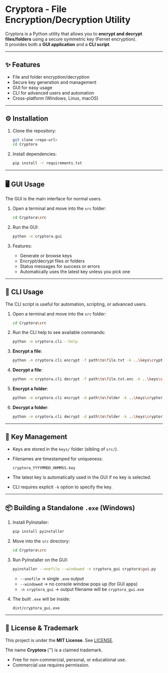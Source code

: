 # Cryptora - File Encryption/Decryption Utility

Cryptora is a Python utility that allows you to **encrypt and decrypt files/folders** using a secure symmetric key (Fernet encryption).  
It provides both a **GUI application** and a **CLI script**.

---

## ✨ Features
- File and folder encryption/decryption  
- Secure key generation and management  
- GUI for easy usage  
- CLI for advanced users and automation  
- Cross-platform (Windows, Linux, macOS)  

---

## ⚙️ Installation
1. Clone the repository:
   ```bash
   git clone <repo-url>
   cd Cryptora
   ```

2. Install dependencies:

   ```bash
   pip install -r requirements.txt
   ```

---

## 🖥️ GUI Usage

The GUI is the main interface for normal users.

1. Open a terminal and move into the `src` folder:

   ```bash
   cd Cryptora\src
   ```

2. Run the GUI:

   ```bash
   python -m cryptora.gui
   ```

3. Features:

   * Generate or browse keys
   * Encrypt/decrypt files or folders
   * Status messages for success or errors
   * Automatically uses the latest key unless you pick one

---

## 🔑 CLI Usage

The CLI script is useful for automation, scripting, or advanced users.

1. Open a terminal and move into the `src` folder:

   ```bash
   cd Cryptora\src
   ```

2. Run the CLI help to see available commands:

   ```bash
   python -m cryptora.cli --help
   ```

3. **Encrypt a file**:

   ```bash
   python -m cryptora.cli encrypt -f path\to\file.txt -k ..\keys\cryptora_YYYYMMDD_HHMMSS.key
   ```

4. **Decrypt a file**:

   ```bash
   python -m cryptora.cli decrypt -f path\to\file.txt.enc -k ..\keys\cryptora_YYYYMMDD_HHMMSS.key
   ```

5. **Encrypt a folder**:

   ```bash
   python -m cryptora.cli encrypt -d path\to\folder -k ..\keys\cryptora_YYYYMMDD_HHMMSS.key
   ```

6. **Decrypt a folder**:

   ```bash
   python -m cryptora.cli decrypt -d path\to\folder -k ..\keys\cryptora_YYYYMMDD_HHMMSS.key
   ```

---

## 🔐 Key Management

* Keys are stored in the `keys/` folder (sibling of `src/`).
* Filenames are timestamped for uniqueness:

  ```
  cryptora_YYYYMMDD_HHMMSS.key
  ```
* The latest key is automatically used in the GUI if no key is selected.
* CLI requires explicit `-k` option to specify the key.

---

## 📦 Building a Standalone `.exe` (Windows)

1. Install PyInstaller:

   ```bash
   pip install pyinstaller
   ```

2. Move into the `src` directory:

   ```bash
   cd Cryptora\src
   ```

3. Run PyInstaller on the GUI:

   ```bash
   pyinstaller --onefile --windowed -n cryptora_gui cryptora\gui.py
   ```

   * `--onefile` → single `.exe` output
   * `--windowed` → no console window pops up (for GUI apps)
   * `-n cryptora_gui` → output filename will be `cryptora_gui.exe`

4. The built `.exe` will be inside:

   ```
   dist/cryptora_gui.exe
   ```

---

## 📜 License & Trademark

This project is under the **MIT License**. See [LICENSE](./LICENSE).

The name **Cryptora** (™) is a claimed trademark.

* Free for non-commercial, personal, or educational use.
* Commercial use requires permission.
